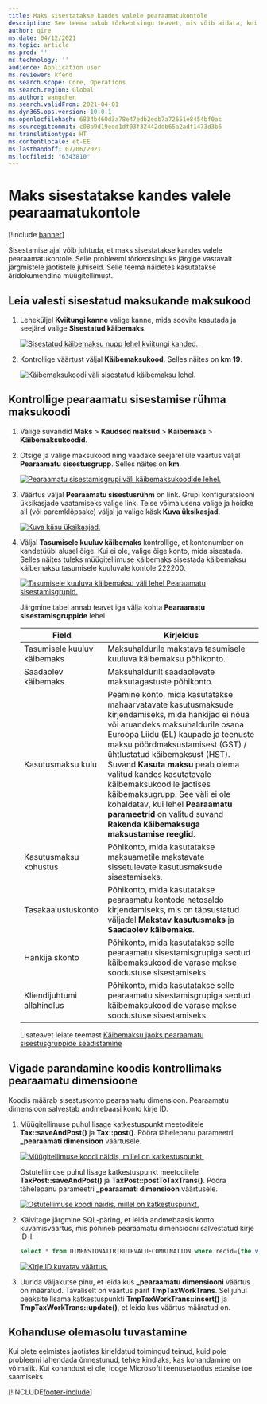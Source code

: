 ```yaml
---
title: Maks sisestatakse kandes valele pearaamatukontole
description: See teema pakub tõrkeotsingu teavet, mis võib aidata, kui maks sisestatakse kandes valele pearaamatukontole.
author: qire
ms.date: 04/12/2021
ms.topic: article
ms.prod: ''
ms.technology: ''
audience: Application user
ms.reviewer: kfend
ms.search.scope: Core, Operations
ms.search.region: Global
ms.author: wangchen
ms.search.validFrom: 2021-04-01
ms.dyn365.ops.version: 10.0.1
ms.openlocfilehash: 6834b460d3a78e47edb2edb7a72651e8454bf0ac
ms.sourcegitcommit: c08a9d19eed1df03f32442ddb65a2adf1473d3b6
ms.translationtype: HT
ms.contentlocale: et-EE
ms.lasthandoff: 07/06/2021
ms.locfileid: "6343810"
---
```

# <a name="tax-is-posted-to-the-wrong-ledger-account-in-the-voucher"></a>Maks sisestatakse kandes valele pearaamatukontole

[!include [banner](../includes/banner.md)]

Sisestamise ajal võib juhtuda, et maks sisestatakse kandes valele pearaamatukontole. Selle probleemi tõrkeotsinguks järgige vastavalt järgmistele jaotistele juhiseid. Selle teema näidetes kasutatakse äridokumendina müügitellimust.

## <a name="find-the-tax-code-of-the-incorrectly-posted-tax-transaction"></a>Leia valesti sisestatud maksukande maksukood

1. Leheküljel **Kviitungi kanne** valige kanne, mida soovite kasutada ja seejärel valige **Sisestatud käibemaks**.

    [![Sisestatud käibemaksu nupp lehel kviitungi kanded.](./media/tax-posted-to-wrong-ledger-account-Picture1.png)](./media/tax-posted-to-wrong-ledger-account-Picture1.png)

2. Kontrollige väärtust väljal **Käibemaksukood**. Selles näites on **km 19**.

    [![Käibemaksukoodi väli sisestatud käibemaksu lehel.](./media/tax-posted-to-wrong-ledger-account-Picture2.png)](./media/tax-posted-to-wrong-ledger-account-Picture2.png)

## <a name="check-the-ledger-posting-group-of-the-tax-code"></a>Kontrollige pearaamatu sisestamise rühma maksukoodi

1. Valige suvandid **Maks** \> **Kaudsed maksud** \> **Käibemaks** \> **Käibemaksukoodid**.
2. Otsige ja valige maksukood ning vaadake seejärel üle väärtus väljal **Pearaamatu sisestusgrupp**. Selles näites on **km**.

    [![Pearaamatu sisestamisgrupi väli käibemaksukoodide lehel.](./media/tax-posted-to-wrong-ledger-account-Picture3.png)](./media/tax-posted-to-wrong-ledger-account-Picture3.png)

3. Väärtus väljal **Pearaamatu sisestusrühm** on link. Grupi konfiguratsiooni üksikasjade vaatamiseks valige link. Teise võimalusena valige ja hoidke all (või paremklõpsake) väljal ja valige käsk **Kuva üksikasjad**.

    [![Kuva käsu üksikasjad.](./media/tax-posted-to-wrong-ledger-account-Picture4.png)](./media/tax-posted-to-wrong-ledger-account-Picture4.png)

4. Väljal **Tasumisele kuuluv käibemaks** kontrollige, et kontonumber on kandetüübi alusel õige. Kui ei ole, valige õige konto, mida sisestada. Selles näites tuleks müügitellimuse käibemaks sisestada käibemaksu käibemaksu tasumisele kuuluvale kontole 222200.

    [![Tasumisele kuuluva käibemaksu väli lehel Pearaamatu sisestamisgrupid.](./media/tax-posted-to-wrong-ledger-account-Picture5.png)](./media/tax-posted-to-wrong-ledger-account-Picture5.png)

    Järgmine tabel annab teavet iga välja kohta **Pearaamatu sisestamisgruppide** lehel.

    | Field                  | Kirjeldus |
    |------------------------|-------------|
    | Tasumisele kuuluv käibemaks      | Maksuhaldurile makstava tasumisele kuuluva käibemaksu põhikonto. |
    | Saadaolev käibemaks   | Maksuhaldurilt saadaolevate maksutagastuste põhikonto. |
    | Kasutusmaksu kulu        | Peamine konto, mida kasutatakse mahaarvatavate kasutusmaksude kirjendamiseks, mida hankijad ei nõua või aruandeks maksuhaldurile osana Euroopa Liidu (EL) kaupade ja teenuste maksu pöördmaksustamisest (GST) / ühtlustatud käibemaksust (HST). Suvand **Kasuta maksu** peab olema valitud kandes kasutatavale käibemaksukoodile jaotises käibemaksugrupp. See väli ei ole kohaldatav, kui lehel **Pearaamatu parameetrid** on valitud suvand **Rakenda käibemaksuga maksustamise reeglid**. |
    | Kasutusmaksu kohustus        | Põhikonto, mida kasutatakse maksuametile makstavate sissetulevate kasutusmaksude sisestamiseks. |
    | Tasakaalustuskonto     | Põhikonto, mida kasutatakse pearaamatu kontode netosaldo kirjendamiseks, mis on täpsustatud väljadel **Makstav kasutusmaks** ja **Saadaolev käibemaks**. |
    | Hankija skonto   | Põhikonto, mida kasutatakse selle pearaamatu sisestamisgrupiga seotud käibemaksukoodide varase makse soodustuse sisestamiseks. |
    | Kliendijuhtumi allahindlus | Põhikonto, mida kasutatakse selle pearaamatu sisestamisgrupiga seotud käibemaksukoodide varase makse soodustuse sisestamiseks. |

    Lisateavet leiate teemast [Käibemaksu jaoks pearaamatu sisestusgruppide seadistamine](tasks/set-up-ledger-posting-groups-sales-tax.md)

## <a name="debug-in-code-to-check-ledger-dimensions"></a>Vigade parandamine koodis kontrollimaks pearaamatu dimensioone

Koodis määrab sisestuskonto pearaamatu dimensioon. Pearaamatu dimensioon salvestab andmebaasi konto kirje ID.

1. Müügitellimuse puhul lisage katkestuspunkt meetoditele **Tax::saveAndPost()** ja **Tax::post()**. Pööra tähelepanu parameetri **\_pearaamati dimensioon** väärtusele.

    [![Müügitellimuse koodi näidis, millel on katkestuspunkt.](./media/tax-posted-to-wrong-ledger-account-Picture6.png)](./media/tax-posted-to-wrong-ledger-account-Picture6.png)

    Ostutellimuse puhul lisage katkestuspunkt meetoditele **TaxPost::saveAndPost()** ja **TaxPost::postToTaxTrans()**. Pööra tähelepanu parameetri **\_pearaamati dimensioon** väärtusele.

    [![Ostutellimuse koodi näidis, millel on katkestuspunkt.](./media/tax-posted-to-wrong-ledger-account-Picture7.png)](./media/tax-posted-to-wrong-ledger-account-Picture7.png)

2. Käivitage järgmine SQL-päring, et leida andmebaasis konto kuvamisväärtus, mis põhineb pearaamatu dimensiooni salvestatud kirje ID-l.

    ```sql
    select * from DIMENSIONATTRIBUTEVALUECOMBINATION where recid={the value of _ledgerDimension}
    ```

    [![Kirje ID kuvatav väärtus.](./media/tax-posted-to-wrong-ledger-account-Picture8.png)](./media/tax-posted-to-wrong-ledger-account-Picture8.png)

3. Uurida väljakutse pinu, et leida kus **_pearaamatu dimensiooni** väärtus on määratud. Tavaliselt on väärtus pärit **TmpTaxWorkTrans**. Sel juhul peaksite lisama katkestuspunkti **TmpTaxWorkTrans::insert()** ja **TmpTaxWorkTrans::update()**, et leida kus väärtus määratud on.

## <a name="determine-whether-customization-exists"></a>Kohanduse olemasolu tuvastamine

Kui olete eelmistes jaotistes kirjeldatud toimingud teinud, kuid pole probleemi lahendada õnnestunud, tehke kindlaks, kas kohandamine on võimalik. Kui kohandust ei ole, looge Microsofti teenusetaotlus edasise toe saamiseks.

[!INCLUDE[footer-include](../../includes/footer-banner.md)]
